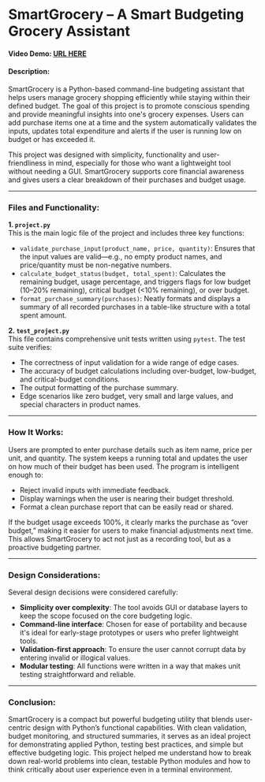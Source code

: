 # SmartGrocery – A Smart Budgeting Grocery Assistant

#### Video Demo: [URL HERE](https://www.youtube.com/watch?v=Gfta35sluH0)

#### Description:

SmartGrocery is a Python-based command-line budgeting assistant that helps users manage grocery shopping efficiently while staying within their defined budget. The goal of this project is to promote conscious spending and provide meaningful insights into one's grocery expenses. Users can add purchase items one at a time and the system automatically validates the inputs, updates total expenditure and alerts if the user is running low on budget or has exceeded it.

This project was designed with simplicity, functionality and user-friendliness in mind, especially for those who want a lightweight tool without needing a GUI. SmartGrocery supports core financial awareness and gives users a clear breakdown of their purchases and budget usage.

---

### Files and Functionality:

**1. `project.py`**  
This is the main logic file of the project and includes three key functions:
- `validate_purchase_input(product_name, price, quantity)`: Ensures that the input values are valid—e.g., no empty product names, and price/quantity must be non-negative numbers.
- `calculate_budget_status(budget, total_spent)`: Calculates the remaining budget, usage percentage, and triggers flags for low budget (10–20% remaining), critical budget (<10% remaining), or over budget.
- `format_purchase_summary(purchases)`: Neatly formats and displays a summary of all recorded purchases in a table-like structure with a total spent amount.

**2. `test_project.py`**  
This file contains comprehensive unit tests written using `pytest`. The test suite verifies:
- The correctness of input validation for a wide range of edge cases.
- The accuracy of budget calculations including over-budget, low-budget, and critical-budget conditions.
- The output formatting of the purchase summary.
- Edge scenarios like zero budget, very small and large values, and special characters in product names.

---

### How It Works:

Users are prompted to enter purchase details such as item name, price per unit, and quantity. The system keeps a running total and updates the user on how much of their budget has been used. The program is intelligent enough to:
- Reject invalid inputs with immediate feedback.
- Display warnings when the user is nearing their budget threshold.
- Format a clean purchase report that can be easily read or shared.

If the budget usage exceeds 100%, it clearly marks the purchase as “over budget,” making it easier for users to make financial adjustments next time. This allows SmartGrocery to act not just as a recording tool, but as a proactive budgeting partner.

---

### Design Considerations:

Several design decisions were considered carefully:
- **Simplicity over complexity**: The tool avoids GUI or database layers to keep the scope focused on the core budgeting logic.
- **Command-line interface**: Chosen for ease of portability and because it's ideal for early-stage prototypes or users who prefer lightweight tools.
- **Validation-first approach**: To ensure the user cannot corrupt data by entering invalid or illogical values.
- **Modular testing**: All functions were written in a way that makes unit testing straightforward and reliable.

---


### Conclusion:

SmartGrocery is a compact but powerful budgeting utility that blends user-centric design with Python’s functional capabilities. With clean validation, budget monitoring, and structured summaries, it serves as an ideal project for demonstrating applied Python, testing best practices, and simple but effective budgeting logic. This project helped me understand how to break down real-world problems into clean, testable Python modules and how to think critically about user experience even in a terminal environment.
